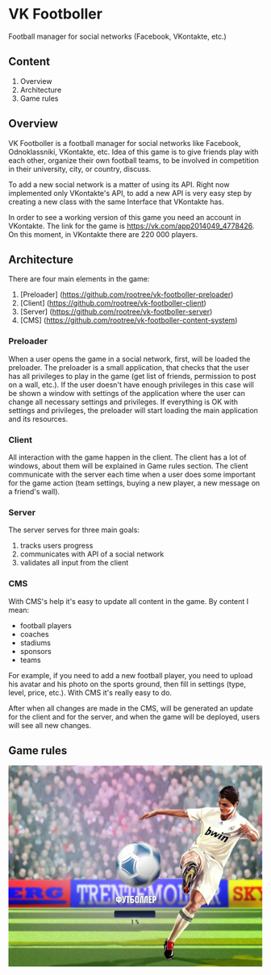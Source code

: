 # VK Footboller
Football manager for social networks (Facebook, VKontakte, etc.)

## Content

1. Overview
2. Architecture
3. Game rules


## Overview

VK Footboller is a football manager for social networks like Facebook, Odnoklassniki, VKontakte, etc. Idea of this game is to give friends play with each other, organize their own football teams, to be involved in competition in their university, city, or country, discuss.

To add a new social network is a matter of using its API. Right now implemented only VKontakte's API, to add a new API is very easy step by creating a new class with the same Interface that VKontakte has.

In order to see a working version of this game you need an account in VKontakte. The link for the game is https://vk.com/app2014049_4778426. On this moment, in VKontakte there are 220 000 players.


## Architecture

There are four main elements in the game:

1. [Preloader] (https://github.com/rootree/vk-footboller-preloader)
2. [Client] (https://github.com/rootree/vk-footboller-client)
3. [Server] (https://github.com/rootree/vk-footboller-server)
4. [CMS] (https://github.com/rootree/vk-footboller-content-system)

### Preloader

When a user opens the game in a social network, first, will be loaded the preloader. The preloader is a small application, that checks that the user has all privileges to play in the game (get list of friends, permission to post on a wall, etc.). If the user doesn't have enough privileges in this case will be shown a window with settings of the application where the user can change all necessary settings and privileges. If everything is OK with settings and privileges, the preloader will start loading the main application and its resources.

### Client

All interaction with the game happen in the client. The client has a lot of windows, about them will be explained in Game rules section. The client communicate with the server each time when a user does some important for the game action (team settings, buying a new player, a new message on a friend's wall).

### Server

The server serves for three main goals:

1. tracks users progress
2. communicates with API of a social network
3. validates all input from the client

### CMS

With CMS's help it's easy to update all content in the game. By content I mean:

- football players
- coaches
- stadiums
- sponsors
- teams

For example, if you need to add a new football player, you need to upload his avatar and his photo on the sports ground, then fill in settings (type, level, price, etc.). With CMS it's really easy to do.

After when all changes are made in the CMS, will be generated an update for the client and for the server, and when the game will be deployed, users will see all new changes.


## Game rules

![Preloader](/IMG/Preloader.png?raw=true "Optional Title")
